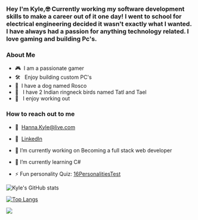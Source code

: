 ### Hey I'm Kyle,🤓 Currently working my software development skills to make a career out of it one day! I went to school for electrical engineering decided it wasn't exactly what I wanted. I have always had a passion for anything technology related. I love gaming and building Pc's. 

### About Me
 - 🎮 &nbsp;I am a passionate gamer
 - 🛠 &nbsp; Enjoy building custom PC's
 - 🐶 &nbsp;I have a dog named Rosco
 - 🐤 &nbsp; I have 2 Indian ringneck birds named Tatl and Tael
 - 💪 &nbsp; I enjoy working out

### How to reach out to me
- 📩 &nbsp;Hanna.Kyle@live.com 
- 💼 &nbsp;<a href="https://www.linkedin.com/in/kyle-hanna-71824910a/">LinkedIn</a>

- 🔭 I’m currently working on Becoming a full stack web developer
- 🌱 I’m currently learning C#
- ⚡ Fun personality Quiz: <a href="https://www.16personalities.com/profiles/6d6a93404424f"> 16PersonalitiesTest </a>


![Kyle's GitHub stats](https://github-readme-stats.vercel.app/api?username=KyleMHanna&theme=radical&show_icons=true)


[![Top Langs](https://github-readme-stats.vercel.app/api/top-langs/?username=KyleMHanna&layout=compact&theme=radical&show_icons=true)](https://github.com/anuraghazra/github-readme-stats)


![](https://komarev.com/ghpvc/?username=KyleMHanna)



